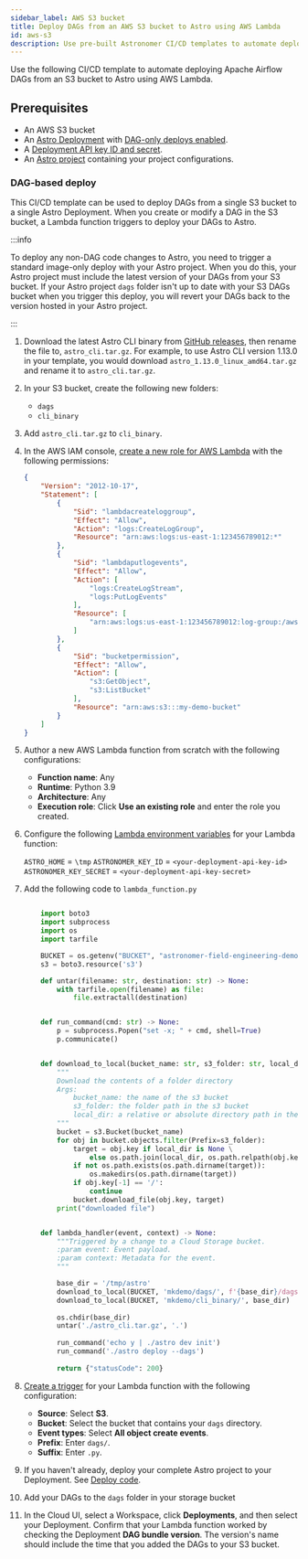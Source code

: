 ```yaml
---
sidebar_label: AWS S3 bucket
title: Deploy DAGs from an AWS S3 bucket to Astro using AWS Lambda
id: aws-s3
description: Use pre-built Astronomer CI/CD templates to automate deploying Apache Airflow DAGs to Astro using AWS S3 and Lambda.
---
```


Use the following CI/CD template to automate deploying Apache Airflow DAGs from an S3 bucket to Astro using AWS Lambda.

## Prerequisites

- An AWS S3 bucket
- An [Astro Deployment](create-deployment.md) with [DAG-only deploys enabled](deploy-code.md#enable-dag-only-deploys-on-a-deployment).
- A [Deployment API key ID and secret](api-keys.md).
- An [Astro project](create-first-dag.md) containing your project configurations.

### DAG-based deploy

This CI/CD template can be used to deploy DAGs from a single S3 bucket to a single Astro Deployment. When you create or modify a DAG in the S3 bucket, a Lambda function triggers to deploy your DAGs to Astro.

:::info

To deploy any non-DAG code changes to Astro, you need to trigger a standard image-only deploy with your Astro project. When you do this, your Astro project must include the latest version of your DAGs from your S3 bucket. If your Astro project `dags` folder isn't up to date with your S3 DAGs bucket when you trigger this deploy, you will revert your DAGs back to the version hosted in your Astro project.

:::

1. Download the latest Astro CLI binary from [GitHub releases](https://github.com/astronomer/astro-cli/releases), then rename the file to, `astro_cli.tar.gz`. For example, to use Astro CLI version 1.13.0 in your template, you would download `astro_1.13.0_linux_amd64.tar.gz` and rename it to `astro_cli.tar.gz`.
2. In your S3 bucket, create the following new folders:

    - `dags`
    - `cli_binary`

3. Add `astro_cli.tar.gz` to `cli_binary`.
4. In the AWS IAM console, [create a new role for AWS Lambda](https://docs.aws.amazon.com/lambda/latest/dg/lambda-intro-execution-role.html#permissions-executionrole-console) with the following permissions:

    ```json
    {
        "Version": "2012-10-17",
        "Statement": [
            {
                "Sid": "lambdacreateloggroup",
                "Effect": "Allow",
                "Action": "logs:CreateLogGroup",
                "Resource": "arn:aws:logs:us-east-1:123456789012:*"
            },
            {
                "Sid": "lambdaputlogevents",
                "Effect": "Allow",
                "Action": [
                    "logs:CreateLogStream",
                    "logs:PutLogEvents"
                ],
                "Resource": [
                    "arn:aws:logs:us-east-1:123456789012:log-group:/aws/lambda/s3_to_astro:*"
                ]
            },
            {
                "Sid": "bucketpermission",
                "Effect": "Allow",
                "Action": [
                    "s3:GetObject",
                    "s3:ListBucket"
                ],
                "Resource": "arn:aws:s3:::my-demo-bucket"
            }
        ]
    }
    ```

5. Author a new AWS Lambda function from scratch with the following configurations:

    - **Function name**: Any
    - **Runtime**: Python 3.9
    - **Architecture**: Any
    - **Execution role**: Click **Use an existing role** and enter the role you created.

6. Configure the following [Lambda environment variables](https://docs.aws.amazon.com/lambda/latest/dg/configuration-envvars.html) for your Lambda function:

    `ASTRO_HOME` = `\tmp`
    `ASTRONOMER_KEY_ID` = `<your-deployment-api-key-id>`
    `ASTRONOMER_KEY_SECRET` = `<your-deployment-api-key-secret>`

7. Add the following code to `lambda_function.py`

    ```python

        import boto3
        import subprocess
        import os
        import tarfile

        BUCKET = os.getenv("BUCKET", "astronomer-field-engineering-demo")
        s3 = boto3.resource('s3')

        def untar(filename: str, destination: str) -> None:
            with tarfile.open(filename) as file:
                file.extractall(destination)


        def run_command(cmd: str) -> None:
            p = subprocess.Popen("set -x; " + cmd, shell=True)
            p.communicate()


        def download_to_local(bucket_name: str, s3_folder: str, local_dir: str = None) -> None:
            """
            Download the contents of a folder directory
            Args:
                bucket_name: the name of the s3 bucket
                s3_folder: the folder path in the s3 bucket
                local_dir: a relative or absolute directory path in the local file system
            """
            bucket = s3.Bucket(bucket_name)
            for obj in bucket.objects.filter(Prefix=s3_folder):
                target = obj.key if local_dir is None \
                    else os.path.join(local_dir, os.path.relpath(obj.key, s3_folder))
                if not os.path.exists(os.path.dirname(target)):
                    os.makedirs(os.path.dirname(target))
                if obj.key[-1] == '/':
                    continue
                bucket.download_file(obj.key, target)
            print("downloaded file")


        def lambda_handler(event, context) -> None:
            """Triggered by a change to a Cloud Storage bucket.
            :param event: Event payload.
            :param context: Metadata for the event.
            """

            base_dir = '/tmp/astro'
            download_to_local(BUCKET, 'mkdemo/dags/', f'{base_dir}/dags')
            download_to_local(BUCKET, 'mkdemo/cli_binary/', base_dir)
            
            os.chdir(base_dir)
            untar('./astro_cli.tar.gz', '.')
            
            run_command('echo y | ./astro dev init')
            run_command('./astro deploy --dags')
            
            return {"statusCode": 200}
    ```
    
8. [Create a trigger](https://docs.aws.amazon.com/lambda/latest/dg/lambda-invocation.html) for your Lambda function with the following configuration:

    - **Source**: Select **S3**.
    - **Bucket**: Select the bucket that contains your `dags` directory.
    - **Event types**: Select **All object create events**.
    - **Prefix**: Enter `dags/`.
    - **Suffix**: Enter `.py`.

9. If you haven't already, deploy your complete Astro project to your Deployment. See [Deploy code](deploy-code.md).
10. Add your DAGs to the `dags` folder in your storage bucket
11. In the Cloud UI, select a Workspace, click **Deployments**, and then select your Deployment. Confirm that your Lambda function worked by checking the Deployment **DAG bundle version**. The version's name should include the time that you added the DAGs to your S3 bucket. 

